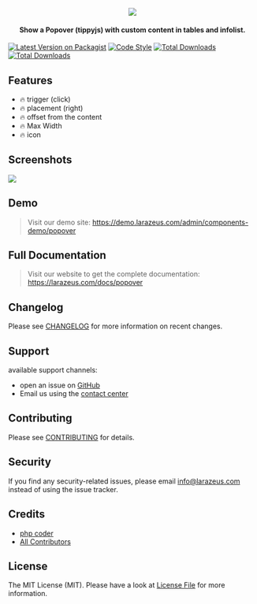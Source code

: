 <p align="center">
<a href="https://larazeus.com"><img src="https://larazeus.com/images/lara-zeus-popover.webp" /></a>
</p>

<h4 align="center">Show a Popover (tippyjs) with custom content in tables and infolist.</h4>

<p align="center">

[![Latest Version on Packagist](https://img.shields.io/packagist/v/lara-zeus/popover.svg?style=flat-square)](https://packagist.org/packages/lara-zeus/popover)
[![Code Style](https://img.shields.io/github/actions/workflow/status/lara-zeus/popover/fix-php-code-style-issues.yml?label=code-style&flat-square)](https://github.com/lara-zeus/popover/actions?query=workflow%3Afix-php-code-style-issues+branch%3Amain)
[![Total Downloads](https://img.shields.io/packagist/dt/lara-zeus/popover.svg?style=flat-square)](https://packagist.org/packages/lara-zeus/popover)
[![Total Downloads](https://img.shields.io/github/stars/lara-zeus/popover?style=flat-square)](https://github.com/lara-zeus/popover)

</p>

## Features

- 🔥 trigger (click)
- 🔥 placement (right)
- 🔥 offset from the content
- 🔥 Max Width
- 🔥 icon

## Screenshots

![](https://larazeus.com/images/screenshots/popover/popover-1.jpeg)

## Demo

> Visit our demo site: https://demo.larazeus.com/admin/components-demo/popover

## Full Documentation

> Visit our website to get the complete documentation: https://larazeus.com/docs/popover

## Changelog

Please see [CHANGELOG](CHANGELOG.md) for more information on recent changes.

## Support
available support channels:

* open an issue on [GitHub](https://github.com/lara-zeus/popover/issues)
* Email us using the [contact center](https://larazeus.com/contact-us)

## Contributing

Please see [CONTRIBUTING](CONTRIBUTING.md) for details.

## Security

If you find any security-related issues, please email info@larazeus.com instead of using the issue tracker.

## Credits

-   [php coder](https://github.com/atmonshi)
-   [All Contributors](../../contributors)

## License

The MIT License (MIT). Please have a look at [License File](LICENSE.md) for more information.
